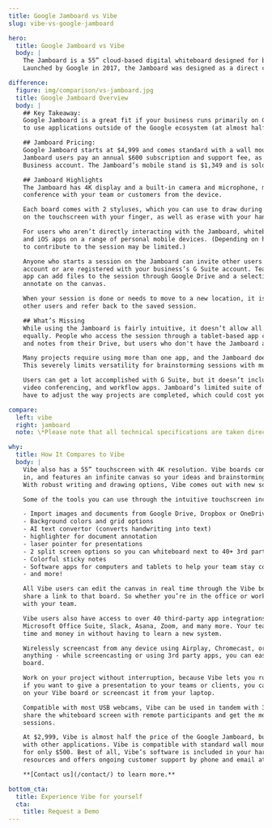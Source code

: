 ```yaml
---
title: Google Jamboard vs Vibe
slug: vibe-vs-google-jamboard

hero:
  title: Google Jamboard vs Vibe
  body: |
    The Jamboard is a 55” cloud-based digital whiteboard designed for businesses and education programs.
    Launched by Google in 2017, the Jamboard was designed as a direct competitor to the Microsoft Surface Hub.

difference:
  figure: img/comparison/vs-jamboard.jpg
  title: Google Jamboard Overview
  body: |
    ## Key Takeaway:
    Google Jamboard is a great fit if your business runs primarily on G Suite. But if you need the flexibility
    to use applications outside of the Google ecosystem (at almost half the price) it’s time to check out Vibe.

    ## Jamboard Pricing:
    Google Jamboard starts at $4,999 and comes standard with a wall mount, with additional charges after purchase.
    Jamboard users pay an annual $600 subscription and support fee, as well as $12/month for access to a GSuite
    Business account. The Jamboard’s mobile stand is $1,349 and is sold separately.

    ## Jamboard Highlights
    The Jamboard has 4K display and a built-in camera and microphone, making it easy to run a Google Hangout video
    conference with your team or customers from the device. 

    Each board comes with 2 styluses, which you can use to draw during whiteboarding sessions. You can also draw
    on the touchscreen with your finger, as well as erase with your hand or use the board’s physical eraser.

    For users who aren’t directly interacting with the Jamboard, whiteboard content can be accessed using Android
    and iOS apps on a range of personal mobile devices. (Depending on how you join the session, though, your ability
    to contribute to the session may be limited.)

    Anyone who starts a session on the Jamboard can invite other users to join as long as those users have a Gmail
    account or are registered with your business’s G Suite account. Team members participating through the smartphone
    app can add files to the session through Google Drive and a selection of Google Images, but they can’t directly
    annotate on the canvas.

    When your session is done or needs to move to a new location, it is saved to the cloud so you can share with
    other users and refer back to the saved session.

    ## What’s Missing
    While using the Jamboard is fairly intuitive, it doesn’t allow all users to access the whiteboarding sessions
    equally. People who access the session through a tablet-based app can contribute to the session by adding files
    and notes from their Drive, but users who don't have the Jamboard app can only participate in view-only mode.

    Many projects require using more than one app, and the Jamboard doesn’t support simultaneous app usage.
    This severely limits versatility for brainstorming sessions with multiple people using the board at the same time.

    Users can get a lot accomplished with G Suite, but it doesn’t include some of today’s most popular business,
    video conferencing, and workflow apps. Jamboard’s limited suite of integrations could mean that your office will
    have to adjust the way projects are completed, which could cost you valuable time.

compare:
  left: vibe
  right: jamboard
  note: \*Please note that all technical specifications are taken directly from Google Jamboard.

why:
  title: How It Compares to Vibe
  body: |
    Vibe also has a 55” touchscreen with 4K resolution. Vibe boards come with digital whiteboard software built
    in, and features an infinite canvas so your ideas and brainstorming sessions are never limited.
    With robust writing and drawing options, Vibe comes out with new software features every 2-3 weeks. 

    Some of the tools you can use through the intuitive touchscreen include:

    - Import images and documents from Google Drive, Dropbox or OneDrive
    - Background colors and grid options
    - AI text convertor (converts handwriting into text)
    - highlighter for document annotation
    - laser pointer for presentations
    - 2 split screen options so you can whiteboard next to 40+ 3rd party applications
    - Colorful sticky notes
    - Software apps for computers and tablets to help your team stay connected in real time
    - and more!

    All Vibe users can edit the canvas in real time through the Vibe board, Mac, PC, or tablet devices when you
    share a link to that board. So whether you’re in the office or working remotely, you can collaborate seamlessly
    with your team.

    Vibe users also have access to over 40 third-party app integrations. This includes Google Drive as well as the
    Microsoft Office Suite, Slack, Asana, Zoom, and many more. Your team can use the tools you’ve already invested
    time and money in without having to learn a new system.

    Wirelessly screencast from any device using Airplay, Chromecast, or eShare, or use an HDMI cable. Annotate on
    anything - while screencasting or using 3rd party apps, you can easily annotate and save screenshots to your
    board. 

    Work on your project without interruption, because Vibe lets you run multiple apps at the same time. For example,
    if you want to give a presentation to your teams or clients, you can easily access the PowerPoint from OneDrive
    on your Vibe board or screencast it from your laptop.

    Compatible with most USB webcams, Vibe can be used in tandem with 3rd party video conference apps so you can
    share the whiteboard screen with remote participants and get the most from your meetings and brainstorming
    sessions. 

    At $2,999, Vibe is almost half the price of the Google Jamboard, but with more functionality and collaboration
    with other applications. Vibe is compatible with standard wall mounts and also offers an optional mobile stand
    for only $500. Best of all, Vibe’s software is included in your hardware purchase.  Vibe has detailed Help Center
    resources and offers ongoing customer support by phone and email at no extra charge. 

    **[Contact us](/contact/) to learn more.**

bottom_cta:
  title: Experience Vibe for yourself
  cta:
    title: Request a Demo
---
```

